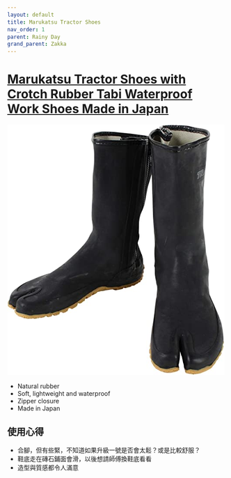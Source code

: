 ```yaml
---
layout: default
title: Marukatsu Tractor Shoes
nav_order: 1
parent: Rainy Day
grand_parent: Zakka
---
```

# [Marukatsu Tractor Shoes with Crotch Rubber Tabi Waterproof Work Shoes Made in Japan](https://www.amazon.co.jp/-/en/gp/product/B01MTALBCQ/ref=ppx_yo_dt_b_asin_title_o00_s00?ie=UTF8&th=1&psc=1)

[![Marukatsu Tractor Shoes](./MarukatsuTractorShoes/MarukatsuTractorShoes.jpg)](https://www.amazon.co.jp/-/en/gp/product/B01MTALBCQ/ref=ppx_yo_dt_b_asin_title_o00_s00?ie=UTF8&th=1&psc=1)

- Natural rubber
- Soft, lightweight and waterproof
- Zipper closure
- Made in Japan

## 使用心得

- 合腳，但有些緊，不知道如果升級一號是否會太鬆？或是比較舒服？
- 鞋底走在磚石鋪面會滑，以後想請師傅換鞋底看看
- 造型與質感都令人滿意
